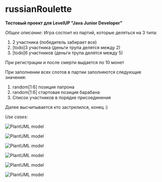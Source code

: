 # russianRoulette
**Тестовый проект для LevelUP "Java Junior Developer"**

*Общее описание:*
Игра состоит из партий, которые деляться на 3 типа:
1. 2 участника (победитель забирает все)
2. [todo]3 участника (деньги трупа делятся между 2)
3. [todo]6 участников (деньги трупа делятся между 5)

При регистрации и после смерти выдается по 10 монет

При заполнении всех слотов в партии заполняются следующие значения:
1. random[1:6] позиция патрона
2. random[1:6] стартовая позиция барабана
3. Список участников в порядке присоединения

Далее высчитывается кто застрелился, конец :)

*Use cases:*

![PlantUML model](http://www.plantuml.com/plantuml/png/SoWkIImgAStDuGejJYrIqDMrKz08IatFB2ufIYp9pC_JH18FpapFKyX45KfDB4hEK4ZBBuh9ooz8pLD8JynDBKPMuPTQhf2HNro2AUEUMg80jBq4Q5TciYQNGsfU2j0T0000)

![PlantUML model](http://www.plantuml.com/plantuml/png/LP0nRiCm34LtdOB8b5p1NeAs9sZNBhBz4nDHA8EaOnZmuIj4DP1eaA2dfq-2P_EeFjzJSFO4-iQLpJKwPw5V2M7xJ0nnCXwmXQSTcWAWbFALfTrlKpHRiWu5JBEDrCtkMUXWyO536xOVw0FwdzFq8_eRyOLyX8BOQ3OeBUmZMRnZ3o_6SLVgWvJjH8K97LVOAL1PZK46WchMzWdCynIG37IKN9st3kelmLBhGbnNOg6lZ_ObCFOzpCZp3LBv-pYgEUQ5KkwwzRMq37m9vtAKsVu1)

![PlantUML model](http://www.plantuml.com/plantuml/png/LP0xZi90341xdyAY2jNsIOEqHw3T9X_3M0oUoFPiX9J3hyK8iQI9vkdvpUTaFghNUmPdpuHdlWgou8y0xD-PIHoD5zhXAK8VW1HpkR8ChzKwccr5bm1hjOHJTI-21wlJdVqmm7uc_GsnbVevqNn3lg0dKa8sh4QA6tiAn1P1fRR7rxiTVlSQE8P7Wjs3x0WONsya2uxpJ6RevKOoFFdd7PgPoXRnQNeqnRoiGDa8EocjzddUTvzKY_wR2iONECKlNl0F)

![PlantUML model](http://www.plantuml.com/plantuml/png/PP0nJiH034Lxd-9hg-GAIRC23e28w6X2yeSPcFL4OmUqKWvF5112KBcmttkIp-PZzVMInPDdOk1OfuXGAbx62mrFAhBTvaHrM9gvoK58jwmMyRow5yMfCbHQFFMo3QplhD-ttHGvlU7kvZ2MXVgbxQLxeAzLaPDv_wVG3R5y71kKy0FS_mw-bgJ_Qu_BF3eF0bIlLoJTuxsaWCPoSKDOSsxXaOhcIci5G7S0IotJHDjJp4OqMbgXpYd8UH_xYpu1)


![PlantUML model](http://www.plantuml.com/plantuml/png/BSux3eCm40JGVaynuXZGe2GrJTeqV2Qn5REsx2K8YSC78VetdxPOdssPWvYtG7HSuM8nVFgPUAd8VW-UQYX-uYudbpejnM5OpAAYKgudhnhPdym_vWlNe-FunUE6Tyo8YNgwWc63EL-GGhynDr9tLmMebZTuFKBDCHQJjDJf-FS7)

![PlantUML model](http://www.plantuml.com/plantuml/png/NOun2i9044NxESMGOsoQW8MrsDge6Sd0kXjc_YZ27jubg8Nj-u_7dnndGzmpGP65zmBk2EhGAvyAKTjbbTAfpj9eqocjuGjV0gY5Xvy_ZDIEOW-nZvqE8VRYMxKjwkDVBVbIdz_9KLUQfCpzpHi0)
